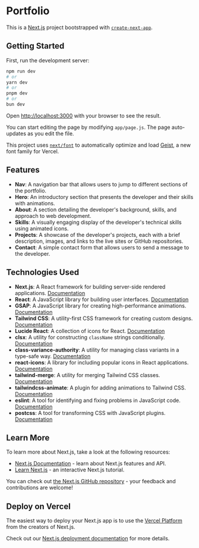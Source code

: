# Portfolio

This is a [Next.js](https://nextjs.org) project bootstrapped with [`create-next-app`](https://github.com/vercel/next.js/tree/canary/packages/create-next-app).

## Getting Started

First, run the development server:

```bash
npm run dev
# or
yarn dev
# or
pnpm dev
# or
bun dev
```

Open [http://localhost:3000](http://localhost:3000) with your browser to see the result.

You can start editing the page by modifying `app/page.js`. The page auto-updates as you edit the file.

This project uses [`next/font`](https://nextjs.org/docs/app/building-your-application/optimizing/fonts) to automatically optimize and load [Geist](https://vercel.com/font), a new font family for Vercel.

## Features

- **Nav**: A navigation bar that allows users to jump to different sections of the portfolio.
- **Hero**: An introductory section that presents the developer and their skills with animations.
- **About**: A section detailing the developer's background, skills, and approach to web development.
- **Skills**: A visually engaging display of the developer's technical skills using animated icons.
- **Projects**: A showcase of the developer's projects, each with a brief description, images, and links to the live sites or GitHub repositories.
- **Contact**: A simple contact form that allows users to send a message to the developer.

## Technologies Used

- **Next.js**: A React framework for building server-side rendered applications. [Documentation](https://nextjs.org/docs)
- **React**: A JavaScript library for building user interfaces. [Documentation](https://reactjs.org/docs/getting-started.html)
- **GSAP**: A JavaScript library for creating high-performance animations. [Documentation](https://greensock.com/docs/)
- **Tailwind CSS**: A utility-first CSS framework for creating custom designs. [Documentation](https://tailwindcss.com/docs)
- **Lucide React**: A collection of icons for React. [Documentation](https://lucide.dev/)
- **clsx**: A utility for constructing `className` strings conditionally. [Documentation](https://github.com/lukeed/clsx)
- **class-variance-authority**: A utility for managing class variants in a type-safe way. [Documentation](https://github.com/rogden/class-variance-authority)
- **react-icons**: A library for including popular icons in React applications. [Documentation](https://react-icons.github.io/react-icons/)
- **tailwind-merge**: A utility for merging Tailwind CSS classes. [Documentation](https://github.com/dcastil/tailwind-merge)
- **tailwindcss-animate**: A plugin for adding animations to Tailwind CSS. [Documentation](https://github.com/benface/tailwindcss-animate)
- **eslint**: A tool for identifying and fixing problems in JavaScript code. [Documentation](https://eslint.org/docs/user-guide/getting-started)
- **postcss**: A tool for transforming CSS with JavaScript plugins. [Documentation](https://postcss.org/)

## Learn More

To learn more about Next.js, take a look at the following resources:

- [Next.js Documentation](https://nextjs.org/docs) - learn about Next.js features and API.
- [Learn Next.js](https://nextjs.org/learn) - an interactive Next.js tutorial.

You can check out [the Next.js GitHub repository](https://github.com/vercel/next.js) - your feedback and contributions are welcome!

## Deploy on Vercel

The easiest way to deploy your Next.js app is to use the [Vercel Platform](https://vercel.com/new?utm_medium=default-template&filter=next.js&utm_source=create-next-app&utm_campaign=create-next-app-readme) from the creators of Next.js.

Check out our [Next.js deployment documentation](https://nextjs.org/docs/app/building-your-application/deploying) for more details.
